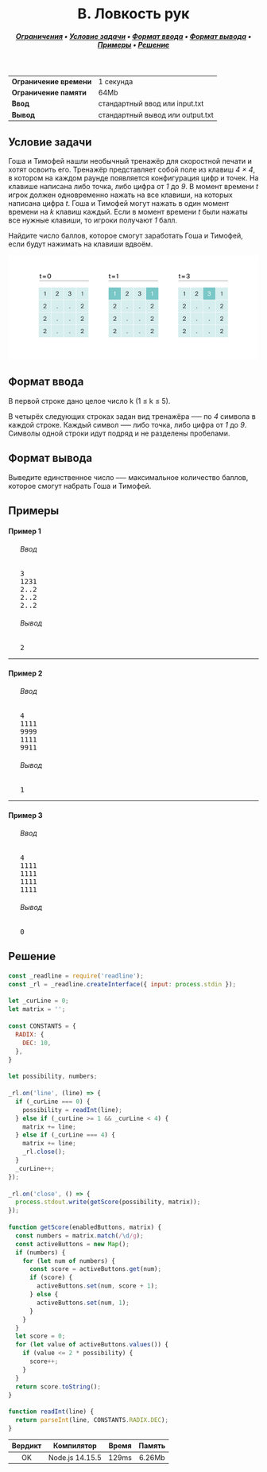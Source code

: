 <h1 align="center">B. Ловкость рук</h1>

<h5 align="center">
<a href="#limits">Ограничения</a>
•
<a href="#task">Условие задачи</a>
•
<a href="#input">Формат ввода</a>
•
<a href="#output">Формат вывода</a>
•
<a href="#examples">Примеры</a>
•
<a href="#solution">Решение</a>
</h5>

<br>

<table id="limits">
<tbody>
<tr>
<td>
<b>Ограничение времени</b>
</td>
<td>
1 секунда
</td>
</tr>
<tr>
<td>
<b>Ограничение памяти</b>
</td>
<td>
64Mb
</td>
</tr>
<tr>
<td>
<b>Ввод</b>
</td>
<td>
стандартный ввод или input.txt
</td>
</tr>
<tr>
<td>
<b>Вывод</b>
</td>
<td>
стандартный вывод или output.txt
</td>
</tr>
</tbody>
</table>

<h2 id="task">Условие задачи</h2>

Гоша и Тимофей нашли необычный тренажёр для скоростной печати и хотят освоить его. Тренажёр представляет собой поле из клавиш <i>4 × 4</i>, в котором на каждом раунде появляется конфигурация цифр и точек. На клавише написана либо точка, либо цифра от <i>1</i> до <i>9</i>. В момент времени <i>t</i> игрок должен одновременно нажать на все клавиши, на которых написана цифра <i>t</i>. Гоша и Тимофей могут нажать в один момент времени на <i>k</i> клавиш каждый. Если в момент времени <i>t</i> были нажаты все нужные клавиши, то игроки получают <i>1</i> балл.

Найдите число баллов, которое смогут заработать Гоша и Тимофей, если будут нажимать на клавиши вдвоём.

<img src=".\pic.png">

<h2 id="input">Формат ввода</h2>

В первой строке дано целое число k (1 ≤ k ≤ 5).

В четырёх следующих строках задан вид тренажёра –— по <i>4</i> символа в каждой строке. Каждый символ —– либо точка, либо цифра от <i>1</i> до <i>9</i>. Символы одной строки идут подряд и не разделены пробелами.

<h2 id="output">Формат вывода</h2>

Выведите единственное число –— максимальное количество баллов, которое смогут набрать Гоша и Тимофей.

<h2 id="examples">Примеры</h2>

<h4>Пример 1</h4>
<ul>
<h6>Ввод</h6>
<pre>
3
1231
2..2
2..2
2..2
</pre>

<h6>Вывод</h6>
<pre>
2
</pre>
</ul>

<hr>

<h4>Пример 2</h4>
<ul>
<h6>Ввод</h6>
<pre>
4
1111
9999
1111
9911
</pre>

<h6>Вывод</h6>
<pre>
1
</pre>
</ul>

<hr>

<h4>Пример 3</h4>
<ul>
<h6>Ввод</h6>
<pre>
4
1111
1111
1111
1111
</pre>

<h6>Вывод</h6>
<pre>
0
</pre>
</ul>

<h2 id="solution">Решение</h2>

```javascript
const _readline = require('readline');
const _rl = _readline.createInterface({ input: process.stdin });

let _curLine = 0;
let matrix = '';

const CONSTANTS = {
  RADIX: {
    DEC: 10,
  },
}

let possibility, numbers;

_rl.on('line', (line) => {
  if (_curLine === 0) {
    possibility = readInt(line);
  } else if (_curLine >= 1 && _curLine < 4) {
    matrix += line;
  } else if (_curLine === 4) {
    matrix += line;
    _rl.close();
  }
  _curLine++;
});

_rl.on('close', () => {
  process.stdout.write(getScore(possibility, matrix));
});

function getScore(enabledButtons, matrix) {
  const numbers = matrix.match(/\d/g);
  const activeButtons = new Map();
  if (numbers) {
    for (let num of numbers) {
      const score = activeButtons.get(num);
      if (score) {
        activeButtons.set(num, score + 1);
      } else {
        activeButtons.set(num, 1);
      }
    }
  }
  let score = 0;
  for (let value of activeButtons.values()) {
    if (value <= 2 * possibility) {
      score++;
    }
  }
  return score.toString();
}

function readInt(line) {
  return parseInt(line, CONSTANTS.RADIX.DEC);
}
```
<table>
  <thead>
    <tr>
      <th>Вердикт</th>
      <th>Компилятор</th>
      <th>Время</th>
      <th>Память</th>
    </tr>
  </thead>
  <tbody>
    <tr align="center">
      <td>OK</td>
      <td>Node.js 14.15.5</td>
      <td>129ms</td>
      <td>6.26Mb</td>
    </tr>
  </tbody>
</table>